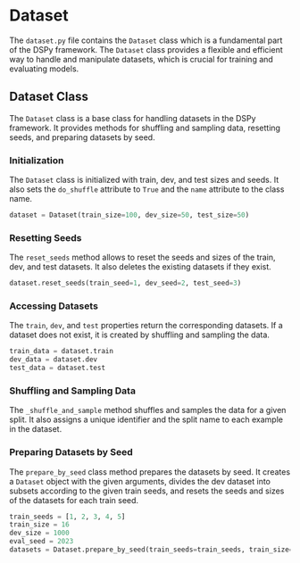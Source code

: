 # Dataset

The `dataset.py` file contains the `Dataset` class which is a fundamental part of the DSPy framework. The `Dataset` class provides a flexible and efficient way to handle and manipulate datasets, which is crucial for training and evaluating models.

## Dataset Class

The `Dataset` class is a base class for handling datasets in the DSPy framework. It provides methods for shuffling and sampling data, resetting seeds, and preparing datasets by seed.

### Initialization

The `Dataset` class is initialized with train, dev, and test sizes and seeds. It also sets the `do_shuffle` attribute to `True` and the `name` attribute to the class name.

```python
dataset = Dataset(train_size=100, dev_size=50, test_size=50)
```

### Resetting Seeds

The `reset_seeds` method allows to reset the seeds and sizes of the train, dev, and test datasets. It also deletes the existing datasets if they exist.

```python
dataset.reset_seeds(train_seed=1, dev_seed=2, test_seed=3)
```

### Accessing Datasets

The `train`, `dev`, and `test` properties return the corresponding datasets. If a dataset does not exist, it is created by shuffling and sampling the data.

```python
train_data = dataset.train
dev_data = dataset.dev
test_data = dataset.test
```

### Shuffling and Sampling Data

The `_shuffle_and_sample` method shuffles and samples the data for a given split. It also assigns a unique identifier and the split name to each example in the dataset.

### Preparing Datasets by Seed

The `prepare_by_seed` class method prepares the datasets by seed. It creates a `Dataset` object with the given arguments, divides the dev dataset into subsets according to the given train seeds, and resets the seeds and sizes of the datasets for each train seed.

```python
train_seeds = [1, 2, 3, 4, 5]
train_size = 16
dev_size = 1000
eval_seed = 2023
datasets = Dataset.prepare_by_seed(train_seeds=train_seeds, train_size=train_size, dev_size=dev_size, eval_seed=eval_seed)
